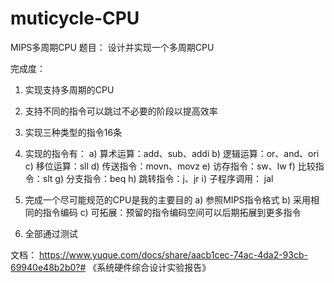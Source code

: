 # muticycle-CPU
MIPS多周期CPU
题目： 设计并实现一个多周期CPU

完成度： 
1.	实现支持多周期的CPU
2.	支持不同的指令可以跳过不必要的阶段以提高效率
3.	实现三种类型的指令16条
4.	实现的指令有：
a)	算术运算：add、sub、addi
b)	逻辑运算：or、and、ori
c)	移位运算：sll
d)	传送指令：movn、movz
e)	访存指令：sw、lw
f)	比较指令：slt
g)	分支指令：beq 
h)	跳转指令：j、jr
i)	子程序调用： jal 
5.	完成一个尽可能规范的CPU是我的主要目的
a)	参照MIPS指令格式
b)	采用相同的指令编码
c)	可拓展：预留的指令编码空间可以后期拓展到更多指令

6.	全部通过测试

文档： https://www.yuque.com/docs/share/aacb1cec-74ac-4da2-93cb-69940e48b2b0?# 《系统硬件综合设计实验报告》


